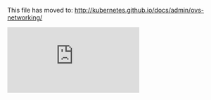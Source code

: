 <!-- BEGIN MUNGE: UNVERSIONED_WARNING -->


<!-- END MUNGE: UNVERSIONED_WARNING -->

This file has moved to: http://kubernetes.github.io/docs/admin/ovs-networking/




<!-- BEGIN MUNGE: IS_VERSIONED -->
<!-- TAG IS_VERSIONED -->
<!-- END MUNGE: IS_VERSIONED -->


<!-- BEGIN MUNGE: GENERATED_ANALYTICS -->
[![Analytics](https://kubernetes-site.appspot.com/UA-36037335-10/GitHub/docs/admin/ovs-networking.md?pixel)]()
<!-- END MUNGE: GENERATED_ANALYTICS -->
